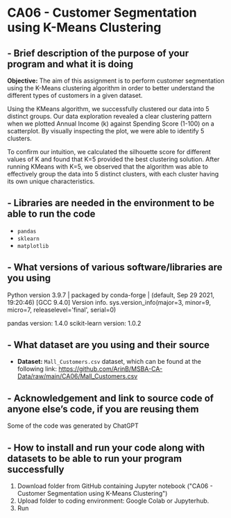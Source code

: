 # CA06 - Customer Segmentation using K-Means Clustering

## - Brief description of the purpose of your program and what it is doing
**Objective:** The aim of this assignment is to perform customer segmentation using the K-Means clustering algorithm in order to better understand the different types of customers in a given dataset.

Using the KMeans algorithm, we successfully clustered our data into 5 distinct groups. Our data exploration revealed a clear clustering pattern when we plotted Annual Income (k) against Spending Score (1-100) on a scatterplot. By visually inspecting the plot, we were able to identify 5 clusters.

To confirm our intuition, we calculated the silhouette score for different values of K and found that K=5 provided the best clustering solution. After running KMeans with K=5, we observed that the algorithm was able to effectively group the data into 5 distinct clusters, with each cluster having its own unique characteristics.

## - Libraries are needed in the environment to be able to run the code
- `pandas`
- `sklearn`
- `matplotlib`

## - What versions of various software/libraries are you using
Python version
3.9.7 | packaged by conda-forge | (default, Sep 29 2021, 19:20:46) 
[GCC 9.4.0]
Version info.
sys.version_info(major=3, minor=9, micro=7, releaselevel='final', serial=0)

pandas version: 1.4.0
scikit-learn version: 1.0.2

## - What dataset are you using and their source
- **Dataset:** `Mall_Customers.csv` dataset, which can be found at the following link: https://github.com/ArinB/MSBA-CA-Data/raw/main/CA06/Mall_Customers.csv

## - Acknowledgement and link to source code of anyone else’s code, if you are reusing them
Some of the code was generated by ChatGPT

## - How to install and run your code along with datasets to be able to run your program successfully
1. Download folder from GitHub containing Jupyter notebook ("CA06 - Customer Segmentation using K-Means Clustering")
2. Upload folder to coding environment: Google Colab or Jupyterhub.
3. Run